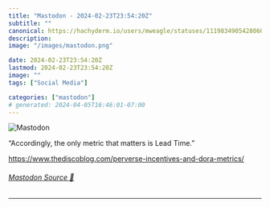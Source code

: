 ```yaml
---
title: "Mastodon - 2024-02-23T23:54:20Z"
subtitle: ""
canonical: https://hachyderm.io/users/mweagle/statuses/111983490542806018
description:
image: "/images/mastodon.png"

date: 2024-02-23T23:54:20Z
lastmod: 2024-02-23T23:54:20Z
image: ""
tags: ["Social Media"]

categories: ["mastodon"]
# generated: 2024-04-05T16:46:01-07:00
---
```

![Mastodon](/images/mastodon.png)

<p>“Accordingly, the only metric that matters is Lead Time.”</p><p><a href="https://www.thediscoblog.com/perverse-incentives-and-dora-metrics/" target="_blank" rel="nofollow noopener noreferrer" translate="no"><span class="invisible">https://www.</span><span class="ellipsis">thediscoblog.com/perverse-ince</span><span class="invisible">ntives-and-dora-metrics/</span></a></p>


###### [Mastodon Source 🐘](https://hachyderm.io/@mweagle/111983490542806018)

___
